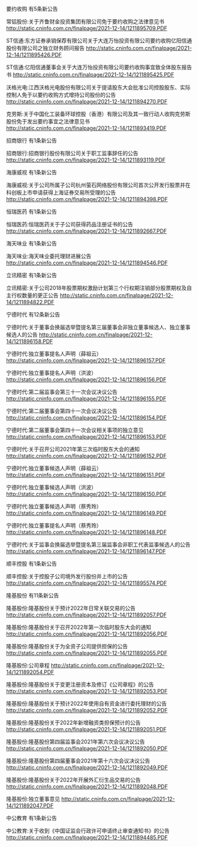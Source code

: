 要约收购 有5条新公告 

常铝股份:关于齐鲁财金投资集团有限公司免于要约收购之法律意见书 http://static.cninfo.com.cn/finalpage/2021-12-14/1211895709.PDF 

ST信通:东方证券承销保荐有限公司关于大连万怡投资有限公司要约收购亿阳信通股份有限公司之独立财务顾问报告 http://static.cninfo.com.cn/finalpage/2021-12-14/1211895426.PDF 

ST信通:亿阳信通董事会关于大连万怡投资有限公司要约收购事宜致全体股东报告书 http://static.cninfo.com.cn/finalpage/2021-12-14/1211895425.PDF 

沃格光电:江西沃格光电股份有限公司关于提请股东大会批准公司控股股东、实际控制人免于以要约收购方式增持公司股份的公告 http://static.cninfo.com.cn/finalpage/2021-12-14/1211894270.PDF 

克劳斯:关于中国化工装备环球控股（香港）有限公司及其一致行动人收购克劳斯股份免于发出要约事宜之法律意见书 http://static.cninfo.com.cn/finalpage/2021-12-14/1211893419.PDF 

招商银行 有1条新公告 

招商银行:招商银行股份有限公司关于职工监事辞任的公告 http://static.cninfo.com.cn/finalpage/2021-12-14/1211893119.PDF 

海康威视 有1条新公告 

海康威视:关于公司所属子公司杭州萤石网络股份有限公司首次公开发行股票并在科创板上市申请获得上海证券交易所受理的公告 http://static.cninfo.com.cn/finalpage/2021-12-14/1211894398.PDF 

恒瑞医药 有1条新公告 

恒瑞医药:恒瑞医药关于子公司获得药品注册证书的公告 http://static.cninfo.com.cn/finalpage/2021-12-14/1211892667.PDF 

海天味业 有1条新公告 

海天味业:海天味业委托理财进展公告 http://static.cninfo.com.cn/finalpage/2021-12-14/1211894546.PDF 

立讯精密 有1条新公告 

立讯精密:关于公司2018年股票期权激励计划第三个行权期注销部分股票期权及自主行权数量的更正公告 http://static.cninfo.com.cn/finalpage/2021-12-14/1211894822.PDF 

宁德时代 有12条新公告 

宁德时代:关于董事会换届选举暨提名第三届董事会非独立董事候选人、独立董事候选人的公告 http://static.cninfo.com.cn/finalpage/2021-12-14/1211896158.PDF 

宁德时代:独立董事提名人声明（薛祖云） http://static.cninfo.com.cn/finalpage/2021-12-14/1211896157.PDF 

宁德时代:独立董事提名人声明（洪波） http://static.cninfo.com.cn/finalpage/2021-12-14/1211896156.PDF 

宁德时代:第二届监事会第三十一次会议决议公告 http://static.cninfo.com.cn/finalpage/2021-12-14/1211896155.PDF 

宁德时代:第二届董事会第四十一次会议决议公告 http://static.cninfo.com.cn/finalpage/2021-12-14/1211896154.PDF 

宁德时代:第二届董事会第四十一次会议相关事项的独立意见 http://static.cninfo.com.cn/finalpage/2021-12-14/1211896153.PDF 

宁德时代:关于召开公司2021年第三次临时股东大会的通知 http://static.cninfo.com.cn/finalpage/2021-12-14/1211896152.PDF 

宁德时代:独立董事候选人声明（薛祖云） http://static.cninfo.com.cn/finalpage/2021-12-14/1211896151.PDF 

宁德时代:独立董事候选人声明（洪波） http://static.cninfo.com.cn/finalpage/2021-12-14/1211896150.PDF 

宁德时代:独立董事候选人声明（蔡秀玲） http://static.cninfo.com.cn/finalpage/2021-12-14/1211896149.PDF 

宁德时代:独立董事提名人声明（蔡秀玲） http://static.cninfo.com.cn/finalpage/2021-12-14/1211896148.PDF 

宁德时代:关于监事会换届选举暨提名第三届监事会非职工代表监事候选人的公告 http://static.cninfo.com.cn/finalpage/2021-12-14/1211896147.PDF 

顺丰控股 有1条新公告 

顺丰控股:关于控股子公司境外发行股份并上市的公告 http://static.cninfo.com.cn/finalpage/2021-12-14/1211895574.PDF 

隆基股份 有11条新公告 

隆基股份:隆基股份关于预计2022年日常关联交易的公告 http://static.cninfo.com.cn/finalpage/2021-12-14/1211892057.PDF 

隆基股份:隆基股份关于召开2022年第一次临时股东大会的通知 http://static.cninfo.com.cn/finalpage/2021-12-14/1211892056.PDF 

隆基股份:隆基股份关于为全资子公司提供担保的公告 http://static.cninfo.com.cn/finalpage/2021-12-14/1211892055.PDF 

隆基股份:公司章程 http://static.cninfo.com.cn/finalpage/2021-12-14/1211892054.PDF 

隆基股份:隆基股份关于变更注册资本及修订《公司章程》的公告 http://static.cninfo.com.cn/finalpage/2021-12-14/1211892053.PDF 

隆基股份:隆基股份关于预计2022年使用自有资金进行委托理财的公告 http://static.cninfo.com.cn/finalpage/2021-12-14/1211892052.PDF 

隆基股份:隆基股份关于2022年新增融资类担保预计的公告 http://static.cninfo.com.cn/finalpage/2021-12-14/1211892051.PDF 

隆基股份:隆基股份第四届监事会2021年第六次会议决议公告 http://static.cninfo.com.cn/finalpage/2021-12-14/1211892050.PDF 

隆基股份:隆基股份第四届董事会2021年第十六次会议决议公告 http://static.cninfo.com.cn/finalpage/2021-12-14/1211892049.PDF 

隆基股份:隆基股份关于2022年开展外汇衍生品交易的公告 http://static.cninfo.com.cn/finalpage/2021-12-14/1211892048.PDF 

隆基股份:独立董事意见 http://static.cninfo.com.cn/finalpage/2021-12-14/1211892047.PDF 

中公教育 有1条新公告 

中公教育:关于收到《中国证监会行政许可申请终止审查通知书》的公告 http://static.cninfo.com.cn/finalpage/2021-12-14/1211894485.PDF 


